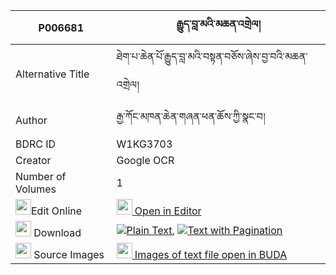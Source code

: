 |P006681|རྒྱུད་བླ་མའི་མཆན་འགྲེལ། 
| --- | --- 
|Alternative Title |ཐེག་པ་ཆེན་པོ་རྒྱུད་བླ་མའི་བསྟན་བཅོས་ཞེས་བྱ་བའི་མཆན་འགྲེལ།
|Author| རྒྱ་ཀོང་མཁན་ཆེན་གཞན་ཕན་ཆོས་ཀྱི་སྣང་བ།
|BDRC ID | W1KG3703
|Creator | Google OCR
|Number of Volumes| 1
|<img width="25" src="https://img.icons8.com/color/25/000000/edit-property.png">Edit Online| [<img width="25" src="https://avatars.githubusercontent.com/u/45091458?s=200&v=4"> Open in Editor](http://editor.openpecha.org/P006681)
|<img width="25" src="https://img.icons8.com/fluent/48/000000/download-2.png"/>  Download | [![](https://img.icons8.com/color/20/000000/txt.png)Plain Text](https://github.com/Openpecha/P006681/releases/download/v1/gyulama_i_chendrel_plain_P006681.zip), [![](https://img.icons8.com/color/20/000000/txt.png)Text with Pagination](https://github.com/Openpecha/P006681/releases/download/v1/gyulama_i_chendrel_pages_P006681.zip)
|<img width="25" src="https://img.icons8.com/plasticine/100/000000/pictures-folder.png"/>  Source Images | [<img width="25" src="https://library.bdrc.io/icons/BUDA-small.svg"> Images of text file open in BUDA](https://library.bdrc.io/show/bdr:W1KG3703)